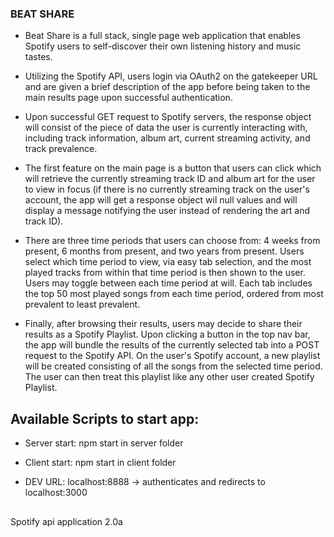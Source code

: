 ### BEAT SHARE 

 - Beat Share is a full stack, single page web application that enables Spotify users to self-discover their own listening history and music tastes.  

 - Utilizing the Spotify API, users login via OAuth2 on the gatekeeper URL and are given a brief description of the app before being taken to the main results page upon successful authentication.

 - Upon successful GET request to Spotify servers, the response object will consist of the piece of data the user is currently interacting with, including track information, album art, current streaming activity, and track prevalence.

 - The first feature on the main page is a button that users can click which will retrieve the currently streaming track ID and album art for the user to view in focus (if there is no currently streaming track on the user's account, the app will get a response object wil null values and will display a message notifying the user instead of rendering the art and track ID).

 - There are three time periods that users can choose from: 4 weeks from present, 6 months from present, and two years from present.  Users select which time period to view, via easy tab selection, and the most played tracks from within that time period is then shown to the user.  Users may toggle between each time period at will.  Each tab includes the top 50 most played songs from each time period, ordered from most prevalent to least prevalent. 

 - Finally, after browsing their results, users may decide to share their results as a Spotify Playlist.  Upon clicking a button in the top nav bar, the app will bundle the results of the currently selected tab into a POST request to the Spotify API.  On the user's Spotify account, a new playlist will be created consisting of all the songs from the selected time period.  The user can then treat this playlist like any other user created Spotify Playlist.   

## Available Scripts to start app:

- Server start: npm start in server folder

- Client start: npm start in client folder

- DEV URL: localhost:8888 -> authenticates and redirects to localhost:3000

## 
Spotify api application 2.0a